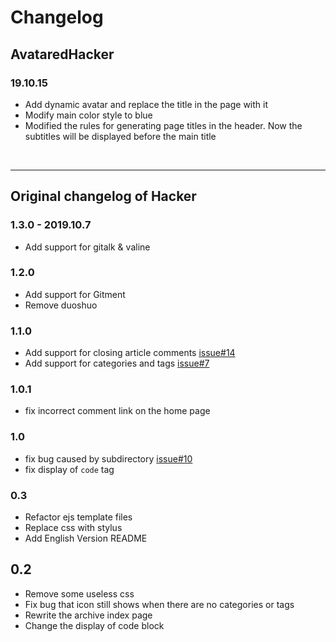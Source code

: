 # Changelog

## AvataredHacker 

### 19.10.15
* Add dynamic avatar and replace the title in the page with it
* Modify main color style to blue
* Modified the rules for generating page titles in the header. Now the subtitles will be displayed before the main title

<br />

***

## Original changelog of Hacker

### 1.3.0 - 2019.10.7
* Add support for gitalk & valine

### 1.2.0
* Add support for Gitment
* Remove duoshuo

### 1.1.0
* Add support for closing article comments [issue#14](https://github.com/CodeDaraW/Hacker/issues/14)
* Add support for categories and tags [issue#7](https://github.com/CodeDaraW/Hacker/issues/7)

### 1.0.1
* fix incorrect comment link on the home page

### 1.0
* fix bug caused by subdirectory [issue#10](https://github.com/CodeDaraW/Hacker/issues/10)
* fix display of `code` tag

### 0.3
* Refactor ejs template files
* Replace css with stylus
* Add English Version README


## 0.2
* Remove some useless css
* Fix bug that icon still shows when there are no categories or tags
* Rewrite the archive index page
* Change the display of code block
